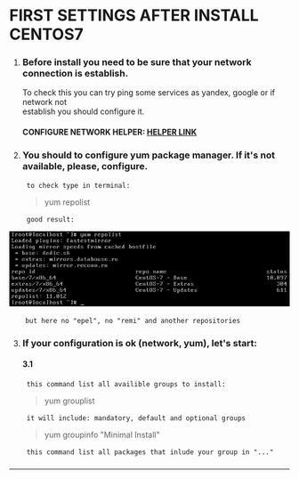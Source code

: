 # FIRST SETTINGS AFTER INSTALL CENTOS7
1. ### Before install you need to be sure that your network connection is establish.  
	To check this you can try ping some services as yandex, google or if network not  
	establish you should configure it.  


	#### CONFIGURE NETWORK HELPER: [HELPER LINK](../network/ "FOLLOW THIS LINK")  

2. ### You should to configure yum package manager. If it's not available, please, configure.  
		to check type in terminal:  
  
	> yum repolist  

		good result:  
![img1](./imgs/1.png)

		but here no "epel", no "remi" and another repositories

3. ###  If your configuration is ok (network, yum), let's start:  
	#### 3.1
		this command list all availible groups to install:  
	> yum grouplist  

		it will include: mandatory, default and optional groups

	> yum groupinfo "Minimal Install"  

		this command list all packages that inlude your group in "..."  

###   
---  
